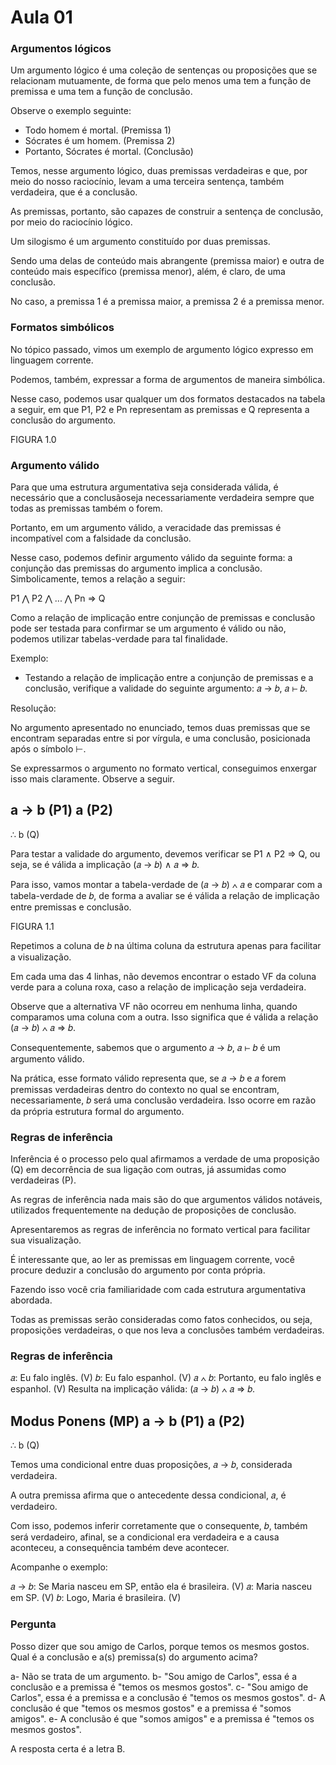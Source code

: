 # Aula 01

### Argumentos lógicos

Um argumento lógico é uma coleção de sentenças ou proposições que se relacionam mutuamente, de forma que pelo menos uma tem a função de premissa e uma tem a função de conclusão.

Observe o exemplo seguinte:

- Todo homem é mortal. (Premissa 1)
- Sócrates é um homem. (Premissa 2)
- Portanto, Sócrates é mortal. (Conclusão)

Temos, nesse argumento lógico, duas premissas verdadeiras e que, por meio do nosso raciocínio, levam a uma terceira sentença, também verdadeira, que é a conclusão.

As premissas, portanto, são capazes de construir a sentença de conclusão, por meio do raciocínio lógico.

Um silogismo é um argumento constituído por duas premissas.

Sendo uma delas de conteúdo mais abrangente (premissa maior) e outra de conteúdo mais específico (premissa menor), além, é claro, de uma conclusão. 

No caso, a premissa 1 é a premissa maior, a premissa 2 é a premissa menor.

### Formatos simbólicos

No tópico passado, vimos um exemplo de argumento lógico expresso em linguagem corrente. 

Podemos, também, expressar a forma de argumentos de maneira simbólica.

Nesse caso, podemos usar qualquer um dos formatos destacados na tabela a seguir, em que P1, P2 e Pn representam as premissas e Q representa a conclusão do argumento.

FIGURA 1.0

### Argumento válido

Para que uma estrutura argumentativa seja considerada válida, é necessário que a conclusãoseja necessariamente verdadeira sempre que todas as premissas também o forem.

Portanto, em um argumento válido, a veracidade das premissas é incompatível com a falsidade da conclusão.

Nesse caso, podemos definir argumento válido da seguinte forma: a conjunção das premissas do argumento implica a conclusão. Simbolicamente, temos a relação a seguir:

P1 ⋀ P2 ⋀ ... ⋀ Pn ⇒ Q

Como a relação de implicação entre conjunção de premissas e conclusão pode ser testada para confirmar se um argumento é válido ou não, podemos utilizar tabelas-verdade para tal finalidade.

Exemplo:

- Testando a relação de implicação entre a conjunção de premissas e a conclusão, verifique a validade do seguinte argumento: 𝑎 → 𝑏, 𝑎 ⊢ 𝑏. 

Resolução:

No argumento apresentado no enunciado, temos duas premissas que se encontram separadas entre si por vírgula, e uma conclusão, posicionada após o símbolo ⊢.

Se expressarmos o argumento no formato vertical, conseguimos enxergar isso mais claramente. 
Observe a seguir.

a → b (P1)
a (P2)
---
∴ b (Q)

Para testar a validade do argumento, devemos verificar se P1 ∧ P2 ⇒ Q, ou seja, se é válida a implicação (𝑎 → 𝑏) ∧ 𝑎 ⇒ 𝑏.

Para isso, vamos montar a tabela-verdade de (𝑎 → 𝑏) ∧ 𝑎 e comparar com a tabela-verdade de 𝑏, de forma a avaliar se é válida a relação de implicação entre premissas e conclusão.

FIGURA 1.1

Repetimos a coluna de 𝑏 na última coluna da estrutura apenas para facilitar a visualização.

Em cada uma das 4 linhas, não devemos encontrar o estado VF da coluna verde para a coluna roxa, caso a relação de implicação seja verdadeira.

Observe que a alternativa VF não ocorreu em nenhuma linha, quando comparamos uma coluna com a outra. Isso significa que é válida a relação (𝑎 → 𝑏) ∧ 𝑎 ⇒ 𝑏.

Consequentemente, sabemos que o argumento 𝑎 → 𝑏, 𝑎 ⊢ 𝑏 é um argumento válido.

Na prática, esse formato válido representa que, se 𝑎 → 𝑏 e 𝑎 forem premissas verdadeiras dentro do contexto no qual se encontram, necessariamente, 𝑏 será uma conclusão verdadeira. Isso ocorre em razão da própria estrutura formal do argumento. 

### Regras de inferência

Inferência é o processo pelo qual afirmamos a verdade de uma proposição (Q) em decorrência de sua ligação com outras, já assumidas como verdadeiras (P).

As regras de inferência nada mais são do que argumentos válidos notáveis, utilizados frequentemente na dedução de proposições de conclusão. 

Apresentaremos as regras de inferência no formato vertical para facilitar sua visualização.

É interessante que, ao ler as premissas em linguagem corrente, você procure deduzir a conclusão do argumento por conta própria.

Fazendo isso você cria familiaridade com cada estrutura argumentativa abordada.

Todas as premissas serão consideradas como fatos conhecidos, ou seja, proposições verdadeiras, o que nos leva a conclusões também verdadeiras.

### Regras de inferência

𝑎: Eu falo inglês. (V)
𝑏: Eu falo espanhol. (V) 
𝑎 ∧ 𝑏: Portanto, eu falo inglês e espanhol. (V)
Resulta na implicação válida: (𝑎 → 𝑏) ∧ 𝑎 ⇒ 𝑏.

Modus Ponens (MP)
a → b (P1)
a (P2)
---
∴ b (Q)

Temos uma condicional entre duas proposições, 𝑎 → 𝑏, considerada verdadeira. 

A outra premissa afirma que o antecedente dessa condicional, 𝑎, é verdadeiro. 

Com isso, podemos inferir corretamente que o consequente, 𝑏, também será verdadeiro, afinal, se a condicional era verdadeira e a causa aconteceu, a consequência também deve acontecer. 

Acompanhe o exemplo:

𝑎 → 𝑏: Se Maria nasceu em SP, então ela é brasileira. (V) 
𝑎: Maria nasceu em SP. (V)
𝑏: Logo, Maria é brasileira. (V)

### Pergunta

Posso dizer que sou amigo de Carlos, porque temos os mesmos gostos.
Qual é a conclusão e a(s) premissa(s) do argumento acima?

a- Não se trata de um argumento.
b- "Sou amigo de Carlos", essa é a conclusão e a premissa é "temos os mesmos gostos".
c- "Sou amigo de Carlos", essa é a premissa e a conclusão é "temos os mesmos gostos".
d- A conclusão é que "temos os mesmos gostos" e a premissa é "somos amigos".
e- A conclusão é que "somos amigos" e a premissa é "temos os mesmos gostos".

A resposta certa é a letra B.





